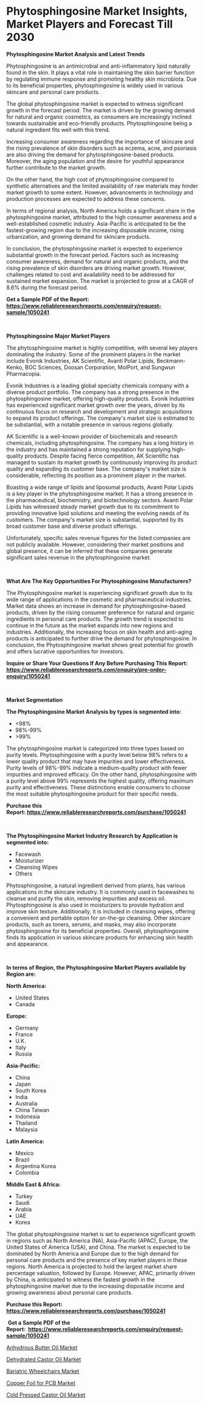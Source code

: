 <p><h1>Phytosphingosine Market Insights, Market Players and Forecast Till 2030</h1></p><p><strong>Phytosphingosine Market Analysis and Latest Trends</strong></p>
<p><p>Phytosphingosine is an antimicrobial and anti-inflammatory lipid naturally found in the skin. It plays a vital role in maintaining the skin barrier function by regulating immune response and promoting healthy skin microbiota. Due to its beneficial properties, phytosphingosine is widely used in various skincare and personal care products.</p><p>The global phytosphingosine market is expected to witness significant growth in the forecast period. The market is driven by the growing demand for natural and organic cosmetics, as consumers are increasingly inclined towards sustainable and eco-friendly products. Phytosphingosine being a natural ingredient fits well with this trend.</p><p>Increasing consumer awareness regarding the importance of skincare and the rising prevalence of skin disorders such as eczema, acne, and psoriasis are also driving the demand for phytosphingosine-based products. Moreover, the aging population and the desire for youthful appearance further contribute to the market growth.</p><p>On the other hand, the high cost of phytosphingosine compared to synthetic alternatives and the limited availability of raw materials may hinder market growth to some extent. However, advancements in technology and production processes are expected to address these concerns.</p><p>In terms of regional analysis, North America holds a significant share in the phytosphingosine market, attributed to the high consumer awareness and a well-established cosmetic industry. Asia-Pacific is anticipated to be the fastest-growing region due to the increasing disposable income, rising urbanization, and growing demand for skincare products.</p><p>In conclusion, the phytosphingosine market is expected to experience substantial growth in the forecast period. Factors such as increasing consumer awareness, demand for natural and organic products, and the rising prevalence of skin disorders are driving market growth. However, challenges related to cost and availability need to be addressed for sustained market expansion. The market is projected to grow at a CAGR of 8.6% during the forecast period.</p></p>
<p><strong>Get a Sample PDF of the Report:&nbsp; <a href="https://www.reliableresearchreports.com/enquiry/request-sample/1050241">https://www.reliableresearchreports.com/enquiry/request-sample/1050241</a></strong></p>
<p>&nbsp;</p>
<p><strong>Phytosphingosine Major Market Players</strong></p>
<p><p>The phytosphingosine market is highly competitive, with several key players dominating the industry. Some of the prominent players in the market include Evonik Industries, AK Scientific, Avanti Polar Lipids, Beckmann-Kenko, BOC Sciences, Doosan Corporation, MolPort, and Sungwun Pharmacopia.</p><p>Evonik Industries is a leading global specialty chemicals company with a diverse product portfolio. The company has a strong presence in the phytosphingosine market, offering high-quality products. Evonik Industries has experienced significant market growth over the years, driven by its continuous focus on research and development and strategic acquisitions to expand its product offerings. The company's market size is estimated to be substantial, with a notable presence in various regions globally.</p><p>AK Scientific is a well-known provider of biochemicals and research chemicals, including phytosphingosine. The company has a long history in the industry and has maintained a strong reputation for supplying high-quality products. Despite facing fierce competition, AK Scientific has managed to sustain its market growth by continuously improving its product quality and expanding its customer base. The company's market size is considerable, reflecting its position as a prominent player in the market.</p><p>Boasting a wide range of lipids and liposomal products, Avanti Polar Lipids is a key player in the phytosphingosine market. It has a strong presence in the pharmaceutical, biochemistry, and biotechnology sectors. Avanti Polar Lipids has witnessed steady market growth due to its commitment to providing innovative lipid solutions and meeting the evolving needs of its customers. The company's market size is substantial, supported by its broad customer base and diverse product offerings.</p><p>Unfortunately, specific sales revenue figures for the listed companies are not publicly available. However, considering their market positions and global presence, it can be inferred that these companies generate significant sales revenue in the phytosphingosine market.</p></p>
<p>&nbsp;</p>
<p><strong>What Are The Key Opportunities For Phytosphingosine Manufacturers?</strong></p>
<p><p>The Phytosphingosine market is experiencing significant growth due to its wide range of applications in the cosmetic and pharmaceutical industries. Market data shows an increase in demand for phytosphingosine-based products, driven by the rising consumer preference for natural and organic ingredients in personal care products. The growth trend is expected to continue in the future as the market expands into new regions and industries. Additionally, the increasing focus on skin health and anti-aging products is anticipated to further drive the demand for phytosphingosine. In conclusion, the Phytosphingosine market shows great potential for growth and offers lucrative opportunities for investors.</p></p>
<p><strong>Inquire or Share Your Questions If Any Before Purchasing This Report: <a href="https://www.reliableresearchreports.com/enquiry/pre-order-enquiry/1050241">https://www.reliableresearchreports.com/enquiry/pre-order-enquiry/1050241</a></strong></p>
<p>&nbsp;</p>
<p><strong>Market Segmentation</strong></p>
<p><strong>The Phytosphingosine Market Analysis by types is segmented into:</strong></p>
<p><ul><li><98%</li><li>98%-99%</li><li>>99%</li></ul></p>
<p><p>The phytosphingosine market is categorized into three types based on purity levels. Phytosphingosine with a purity level below 98% refers to a lower quality product that may have impurities and lower effectiveness. Purity levels of 98%-99% indicate a medium-quality product with fewer impurities and improved efficacy. On the other hand, phytosphingosine with a purity level above 99% represents the highest quality, offering maximum purity and effectiveness. These distinctions enable consumers to choose the most suitable phytosphingosine product for their specific needs.</p></p>
<p><strong>Purchase this Report:&nbsp;<a href="https://www.reliableresearchreports.com/purchase/1050241">https://www.reliableresearchreports.com/purchase/1050241</a></strong></p>
<p>&nbsp;</p>
<p><strong>The Phytosphingosine Market Industry Research by Application is segmented into:</strong></p>
<p><ul><li>Facewash</li><li>Moisturizer</li><li>Cleansing Wipes</li><li>Others</li></ul></p>
<p><p>Phytosphingosine, a natural ingredient derived from plants, has various applications in the skincare industry. It is commonly used in facewashes to cleanse and purify the skin, removing impurities and excess oil. Phytosphingosine is also used in moisturizers to provide hydration and improve skin texture. Additionally, it is included in cleansing wipes, offering a convenient and portable option for on-the-go cleansing. Other skincare products, such as toners, serums, and masks, may also incorporate phytosphingosine for its beneficial properties. Overall, phytosphingosine finds its application in various skincare products for enhancing skin health and appearance.</p></p>
<p>&nbsp;</p>
<p><strong>In terms of Region, the Phytosphingosine Market Players available by Region are:</strong></p>
<p>
    <p> <strong> North America: </strong>
        <ul>
            <li>United States</li>
            <li>Canada</li>
        </ul>
        </p> 
    <p> <strong> Europe: </strong>
        <ul>
            <li>Germany</li>
            <li>France</li>
            <li>U.K.</li>
            <li>Italy</li>
            <li>Russia</li>
        </ul>
        </p> 
    <p> <strong> Asia-Pacific: </strong>
        <ul>
            <li>China</li>
            <li>Japan</li>
            <li>South Korea</li>
            <li>India</li>
            <li>Australia</li>
            <li>China Taiwan</li>
            <li>Indonesia</li>
            <li>Thailand</li>
            <li>Malaysia</li>
        </ul>
        </p> 
    <p> <strong> Latin America: </strong>
        <ul>
            <li>Mexico</li>
            <li>Brazil</li>
            <li>Argentina Korea</li>
            <li>Colombia</li>
        </ul>
        </p> 
    <p> <strong> Middle East & Africa: </strong>
        <ul>
            <li>Turkey</li>
            <li>Saudi</li>
            <li>Arabia</li>
            <li>UAE</li>
            <li>Korea</li>
        </ul>
    </p>
    </p>
<p><p>The global phytosphingosine market is set to experience significant growth in regions such as North America (NA), Asia-Pacific (APAC), Europe, the United States of America (USA), and China. The market is expected to be dominated by North America and Europe due to the high demand for personal care products and the presence of key market players in these regions. North America is projected to hold the largest market share percentage valuation, followed by Europe. However, APAC, primarily driven by China, is anticipated to witness the fastest growth in the phytosphingosine market due to the increasing disposable income and growing awareness about personal care products.</p></p>
<p><strong>Purchase this Report: <a href="https://www.reliableresearchreports.com/purchase/1050241">https://www.reliableresearchreports.com/purchase/1050241</a></strong></p>
<p>&nbsp;<strong>Get a Sample PDF of the Report:&nbsp;&nbsp;<a href="https://www.reliableresearchreports.com/enquiry/request-sample/1050241">https://www.reliableresearchreports.com/enquiry/request-sample/1050241</a></strong></p>
<p><strong></strong></p>
<p><p><a href="https://medium.com/@aliciahaley1989/anhydrous-butter-oil-market-size-market-outlook-and-market-forecast-2023-to-2030-b277d5b6a1c4">Anhydrous Butter Oil Market</a></p><p><a href="https://medium.com/@jazminjones30/dehydrated-castor-oil-market-outlook-industry-overview-and-forecast-2023-to-2030-a140b2df405f">Dehydrated Castor Oil Market</a></p><p><a href="https://medium.com/@digitaldiviner12/bariatric-wheelchairs-market-outlook-industry-overview-and-forecast-2023-to-2030-f1d35727bf0e">Bariatric Wheelchairs Market</a></p><p><a href="https://github.com/amonskiyk/Market-Research-Report-List-1/blob/main/copper-foil-for-pcb-market.md">Copper Foil for PCB Market</a></p><p><a href="https://medium.com/@terrellconn/decoding-cold-pressed-castor-oil-market-metrics-market-share-trends-and-growth-patterns-f7943bf587cb">Cold Pressed Castor Oil Market</a></p></p>